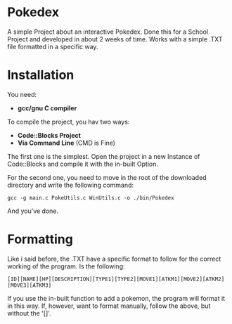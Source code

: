 # Pokedex
A simple Project about an interactive Pokedex. Done this for a School Project and developed in about 2 weeks of time. Works with a simple .TXT file formatted in a specific way.

# Installation

You need:
* **gcc/gnu C compiler**

To compile the project, you hav two ways:
* **Code::Blocks Project**
* **Via Command Line** (CMD is Fine)

The first one is the simplest. Open the project in a new Instance of Code::Blocks and compile it with the in-built Option.

For the second one, you need to move in the root of the downloaded directory and write the following command:

```
gcc -g main.c PokeUtils.c WinUtils.c -o ./bin/Pokedex
```

And you've done.

# Formatting

Like i said before, the .TXT have a specific format to follow for the correct working of the program. Is the following:

```
[ID][NAME][HP][DESCRIPTION][TYPE1][TYPE2][MOVE1][ATKM1][MOVE2][ATKM2][MOVE3][ATKM3]
```

If you use the in-built function to add a pokemon, the program will format it in this way.
If, however, want to format manually, follow the above, but without the '[]'.
